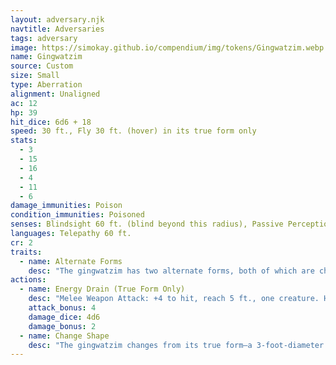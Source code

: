```yaml
---
layout: adversary.njk
navtitle: Adversaries
tags: adversary
image: https://simokay.github.io/compendium/img/tokens/Gingwatzim.webp
name: Gingwatzim
source: Custom
size: Small
type: Aberration
alignment: Unaligned
ac: 12
hp: 39
hit_dice: 6d6 + 18
speed: 30 ft., Fly 30 ft. (hover) in its true form only
stats:
  - 3
  - 15
  - 16
  - 4
  - 11
  - 6
damage_immunities: Poison
condition_immunities: Poisoned
senses: Blindsight 60 ft. (blind beyond this radius), Passive Perception 10
languages: Telepathy 60 ft.
cr: 2
traits:
  - name: Alternate Forms
    desc: "The gingwatzim has two alternate forms, both of which are chosen by its creator when the gingwatzim comes into being. One form is an exact duplicate of a Tiny nonmagical object (such as a book, dagger, or gemstone) that its creator is carrying or wearing when the gingwatzim is conjured. The other form can be any Tiny beast. Once these alternate forms are chosen, they can't be changed."
actions:
  - name: Energy Drain (True Form Only)
    desc: "Melee Weapon Attack: +4 to hit, reach 5 ft., one creature. Hit: 16 (4d6 + 2) necrotic damage, and the target must succeed on a DC 12 Constitution saving throw or gain 1 level of exhaustion. When the target finishes a short or long rest, the target loses every level of exhaustion gained from this attack."
    attack_bonus: 4
    damage_dice: 4d6
    damage_bonus: 2
  - name: Change Shape
    desc: "The gingwatzim changes from its true form—a 3-foot-diameter sphere of luminous ectoplasm—into one of its two alternate forms, or from one of those forms back into its true form. In object form, it can't move or make attacks but otherwise retains its statistics, and it is indistinguishable from the thing it is imitating. In beast form, it retains its hit points but otherwise uses the stat block of the beast it is imitating. When it dies, the gingwatzim reverts to its true form and then vanishes."
---
```

